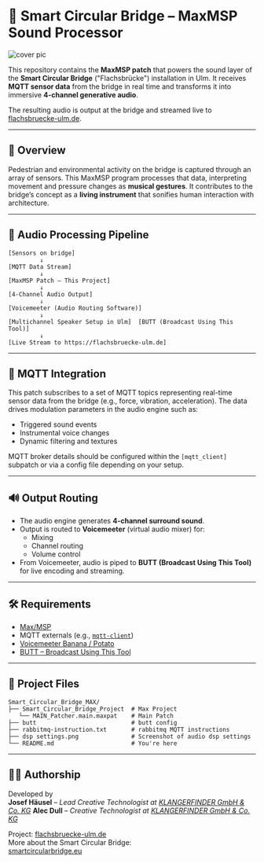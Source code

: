 # 🎼 Smart Circular Bridge – MaxMSP Sound Processor

![cover pic](/cover_pic.png)

This repository contains the **MaxMSP patch** that powers the sound layer of the **Smart Circular Bridge** ("Flachsbrücke") installation in Ulm. It receives **MQTT sensor data** from the bridge in real time and transforms it into immersive **4-channel generative audio**.

The resulting audio is output at the bridge and streamed live to [flachsbruecke-ulm.de](https://flachsbruecke-ulm.de).

---

## 🧠 Overview

Pedestrian and environmental activity on the bridge is captured through an array of sensors. This MaxMSP program processes that data, interpreting movement and pressure changes as **musical gestures**. It contributes to the bridge’s concept as a **living instrument** that sonifies human interaction with architecture.

---

## 🎵 Audio Processing Pipeline

```plaintext
[Sensors on bridge]
         ↓
[MQTT Data Stream]
         ↓
[MaxMSP Patch – This Project]
         ↓
[4-Channel Audio Output]
         ↓
[Voicemeeter (Audio Routing Software)]
         ↓
[Multichannel Speaker Setup in Ulm]  [BUTT (Broadcast Using This Tool)]
         ↓
[Live Stream to https://flachsbruecke-ulm.de]
```

---

## 📡 MQTT Integration

This patch subscribes to a set of MQTT topics representing real-time sensor data from the bridge (e.g., force, vibration, acceleration). The data drives modulation parameters in the audio engine such as:

- Triggered sound events
- Instrumental voice changes
- Dynamic filtering and textures

MQTT broker details should be configured within the `[mqtt_client]` subpatch or via a config file depending on your setup.

---

## 🔊 Output Routing

- The audio engine generates **4-channel surround sound**.
- Output is routed to **Voicemeeter** (virtual audio mixer) for:
  - Mixing
  - Channel routing
  - Volume control
- From Voicemeeter, audio is piped to **BUTT (Broadcast Using This Tool)** for live encoding and streaming.

---

## 🛠 Requirements

- [Max/MSP](https://cycling74.com/)
- MQTT externals (e.g., [`mqtt-client`](https://github.com/grahamwakefield/max-mqtt))
- [Voicemeeter Banana / Potato](https://vb-audio.com/Voicemeeter/)
- [BUTT – Broadcast Using This Tool](https://danielnoethen.de/butt/)

---

## 📁 Project Files

```plaintext
Smart_Circular_Bridge_MAX/
├── Smart_Circular_Bridge_Project  # Max Project
   └── MAIN_Patcher.main.maxpat    # Main Patch
├── butt                           # butt config
├── rabbitmq-instruction.txt       # rabbitmq MQTT instructions
├── dsp settings.png               # Screenshot of audio dsp settings
└── README.md                      # You're here
```

---

## 🧑‍🎤 Authorship

Developed by  
**Josef Häusel** – *Lead Creative Technologist at [KLANGERFINDER GmbH & Co. KG](https://klangerfinder.de)*
**Alec Dull** – *Creative Technologist at [KLANGERFINDER GmbH & Co. KG](https://klangerfinder.de)*

Project: [flachsbruecke-ulm.de](https://flachsbruecke-ulm.de)  
More about the Smart Circular Bridge:  
[smartcircularbridge.eu](https://www.smartcircularbridge.eu/)

